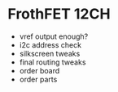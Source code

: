 # FrothFET 12CH
  * vref output enough?
  * i2c address check
  * silkscreen tweaks
  * final routing tweaks
  * order board
  * order parts